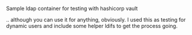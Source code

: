 Sample ldap container for testing with hashicorp vault

.. although you can use it for anything, obviously. I used this as testing for dynamic users and include some helper ldifs to get the process going.
